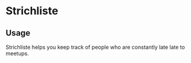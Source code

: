 # Strichliste

## Usage
Strichliste helps you keep track of people who are constantly late late to meetups.
